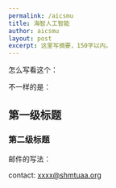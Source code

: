 ```yaml
---
permalink: /aicsmu
title: 海智人工智能
author: aicsmu
layout: post
excerpt: 这里写摘要，150字以内。
---
```


怎么写看这个：

不一样的是：

## 第一级标题

### 第二级标题

邮件的写法：

contact: [xxxx@shmtuaa.org](mailto:xxxx@shmtuaa.org)